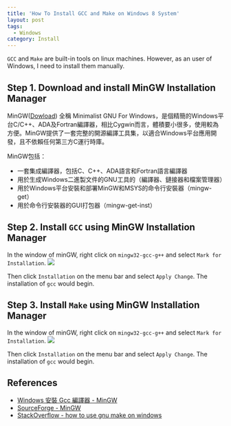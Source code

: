 ```yaml
---
title: 'How To Install GCC and Make on Windows 8 System'
layout: post
tags: 
  - Windows
category: Install
---
```


`GCC` and `Make` are built-in tools on linux machines.   However, as an user of Windows, I need to install them manually.

<!--more-->

## Step 1. Download and install MinGW Installation Manager

MinGW([Dowload](https://sourceforge.net/projects/mingw/)) 全稱 Minimalist GNU For Windows，是個精簡的Windows平台C/C++、ADA及Fortran編譯器，相比Cygwin而言，體積要小很多，使用較為方便。MinGW提供了一套完整的開源編譯工具集，以適合Windows平台應用開發，且不依賴任何第三方C運行時庫。

MinGW包括：
- 一套集成編譯器，包括C、C++、ADA語言和Fortran語言編譯器
- 用於生成Windows二進製文件的GNU工具的（編譯器、鏈接器和檔案管理器）
- 用於Windows平台安裝和部署MinGW和MSYS的命令行安裝器（mingw-get）
- 用於命令行安裝器的GUI打包器（mingw-get-inst）

## Step 2. Install `GCC` using MinGW Installation Manager

In the window of minGW, right click on `mingw32-gcc-g++` and select `Mark for Installation`.
![](https://i.imgur.com/oeL8TYt.png)

Then click `Installation` on the menu bar and select `Apply Change`. The installation of `gcc` would begin.

## Step 3. Install `Make` using MinGW Installation Manager

In the window of minGW, right click on `mingw32-gcc-g++` and select `Mark for Installation`.
![](https://i.imgur.com/zGGiGRe.png)


Then click `Installation` on the menu bar and select `Apply Change`. The installation of `gcc` would begin.

## References

- [Windows 安裝 Gcc 編譯器 - MinGW](http://blog.jex.tw/blog/2013/12/17/windows-install-gcc-compiler-mingw/)
- [SourceForge - MinGW](https://sourceforge.net/projects/mingw/)
- [StackOverflow - how to use gnu make on windows](http://stackoverflow.com/questions/12881854/how-to-use-gnu-make-on-windows)
